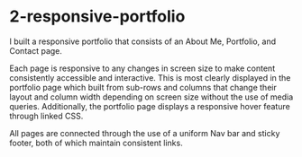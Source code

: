 # 2-responsive-portfolio

I built a responsive portfolio that consists of an About Me, Portfolio, and Contact page.

Each page is responsive to any changes in screen size to make content consistently accessible and interactive. This is most clearly displayed in the portfolio page which built from sub-rows and columns that change their layout and column width depending on screen size without the use of media queries. Additionally, the portfolio page displays a responsive hover feature through linked CSS.

All pages are connected through the use of a uniform Nav bar and sticky footer, both of which maintain consistent links.



